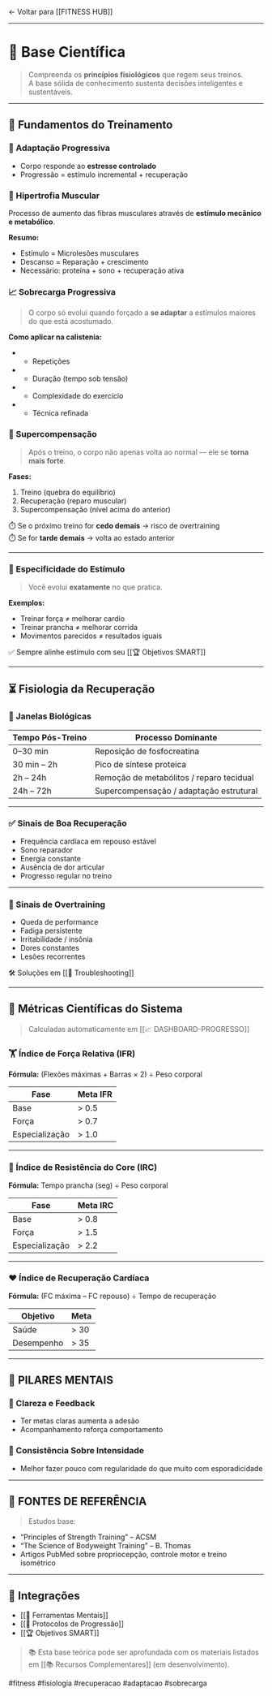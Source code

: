 ← Voltar para [[FITNESS HUB]]

---

# 🧬 Base Científica

> Compreenda os **princípios fisiológicos** que regem seus treinos.  
> A base sólida de conhecimento sustenta decisões inteligentes e sustentáveis.

---

## 🧱 Fundamentos do Treinamento

### 🔄 Adaptação Progressiva
- Corpo responde ao **estresse controlado**
- Progressão = estímulo incremental + recuperação

### 🧠 Hipertrofia Muscular
Processo de aumento das fibras musculares através de **estímulo mecânico e metabólico**.

**Resumo:**
- Estímulo = Microlesões musculares
- Descanso = Reparação + crescimento
- Necessário: proteína + sono + recuperação ativa

### 📈 Sobrecarga Progressiva

> O corpo só evolui quando forçado a **se adaptar** a estímulos maiores do que está acostumado.

**Como aplicar na calistenia:**
- + Repetições
- + Duração (tempo sob tensão)
- + Complexidade do exercício
- + Técnica refinada
### 🔁 Supercompensação

> Após o treino, o corpo não apenas volta ao normal — ele se **torna mais forte**.

**Fases:**
1. Treino (quebra do equilíbrio)
2. Recuperação (reparo muscular)
3. Supercompensação (nível acima do anterior)

⏱️ Se o próximo treino for **cedo demais** → risco de overtraining  
⏱️ Se for **tarde demais** → volta ao estado anterior

---

### 🎯 Especificidade do Estímulo

> Você evolui **exatamente** no que pratica.

**Exemplos:**
- Treinar força ≠ melhorar cardio
- Treinar prancha ≠ melhorar corrida
- Movimentos parecidos ≠ resultados iguais

✅ Sempre alinhe estímulo com seu [[🏆 Objetivos SMART]]

---

## ⏳ Fisiologia da Recuperação

### 📆 Janelas Biológicas

| Tempo Pós-Treino     | Processo Dominante                     |
|----------------------|----------------------------------------|
| 0–30 min             | Reposição de fosfocreatina             |
| 30 min – 2h          | Pico de síntese proteica               |
| 2h – 24h             | Remoção de metabólitos / reparo tecidual |
| 24h – 72h            | Supercompensação / adaptação estrutural |

---

### ✅ Sinais de Boa Recuperação
- Frequência cardíaca em repouso estável
- Sono reparador
- Energia constante
- Ausência de dor articular
- Progresso regular no treino

---

### 🚨 Sinais de Overtraining
- Queda de performance
- Fadiga persistente
- Irritabilidade / insônia
- Dores constantes
- Lesões recorrentes

🛠️ Soluções em [[🔧 Troubleshooting]]

---

## 🧮 Métricas Científicas do Sistema

> Calculadas automaticamente em [[📈 DASHBOARD-PROGRESSO]]

### 🏋️ Índice de Força Relativa (IFR)

**Fórmula:**
(Flexões máximas + Barras × 2) ÷ Peso corporal

| Fase         | Meta IFR |
|--------------|----------|
| Base         | > 0.5    |
| Força        | > 0.7    |
| Especialização | > 1.0    |

---

### 🧍 Índice de Resistência do Core (IRC)

**Fórmula:**
Tempo prancha (seg) ÷ Peso corporal

| Fase         | Meta IRC |
|--------------|----------|
| Base         | > 0.8    |
| Força        | > 1.5    |
| Especialização | > 2.2    |

---

### ❤️ Índice de Recuperação Cardíaca

**Fórmula:**
(FC máxima – FC repouso) ÷ Tempo de recuperação

| Objetivo | Meta |
|----------|------|
| Saúde    | > 30 |
| Desempenho | > 35 |

---

## 🧠 PILARES MENTAIS

### 🎯 Clareza e Feedback
- Ter metas claras aumenta a adesão
- Acompanhamento reforça comportamento

### 🧩 Consistência Sobre Intensidade
- Melhor fazer pouco com regularidade do que muito com esporadicidade

---

## 🔬 FONTES DE REFERÊNCIA

> Estudos base:
- “Principles of Strength Training” – ACSM
- “The Science of Bodyweight Training” – B. Thomas
- Artigos PubMed sobre propriocepção, controle motor e treino isométrico

---
## 🔗 Integrações

- [[💭 Ferramentas Mentais]]
- [[🔄 Protocolos de Progressão]]
- [[🏆 Objetivos SMART]]

> 📚 Esta base teórica pode ser aprofundada com os materiais listados em [[📚 Recursos Complementares]] (em desenvolvimento).

#fitness #fisiologia #recuperacao #adaptacao #sobrecarga
